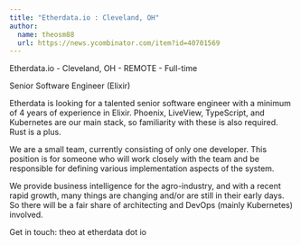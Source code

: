 ```yaml
---
title: "Etherdata.io : Cleveland, OH"
author:
  name: theosm88
  url: https://news.ycombinator.com/item?id=40701569
---
```

Etherdata.io - Cleveland, OH - REMOTE - Full-time

Senior Software Engineer (Elixir)

Etherdata is looking for a talented senior software engineer with a minimum of 4 years of experience in Elixir. Phoenix, LiveView, TypeScript, and Kubernetes are our main stack, so familiarity with these is also required. Rust is a plus.

We are a small team, currently consisting of only one developer. This position is for someone who will work closely with the team and be responsible for defining various implementation aspects of the system.

We provide business intelligence for the agro-industry, and with a recent rapid growth, many things are changing and&#x2F;or are still in their early days. So there will be a fair share of architecting and DevOps (mainly Kubernetes) involved.

Get in touch: theo at etherdata dot io

